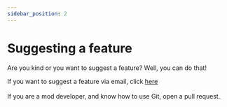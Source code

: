 ```yaml
---
sidebar_position: 2
---
```


# Suggesting a feature

Are you kind or you want to suggest a feature? Well, you can do that!

If you want to suggest a feature via email, click <a href="mailto:mokkachocolata@gmail.com?subject=[Lua Runtime] (your question here)">here</a><br></br>
If you are a mod developer, and know how to use Git, open a pull request.
